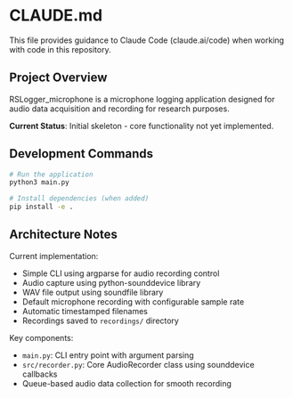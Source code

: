 # CLAUDE.md

This file provides guidance to Claude Code (claude.ai/code) when working with code in this repository.

## Project Overview

RSLogger_microphone is a microphone logging application designed for audio data acquisition and recording for research purposes.

**Current Status**: Initial skeleton - core functionality not yet implemented.

## Development Commands

```bash
# Run the application
python3 main.py

# Install dependencies (when added)
pip install -e .
```

## Architecture Notes

Current implementation:
- Simple CLI using argparse for audio recording control
- Audio capture using python-sounddevice library
- WAV file output using soundfile library
- Default microphone recording with configurable sample rate
- Automatic timestamped filenames
- Recordings saved to `recordings/` directory

Key components:
- `main.py`: CLI entry point with argument parsing
- `src/recorder.py`: Core AudioRecorder class using sounddevice callbacks
- Queue-based audio data collection for smooth recording
